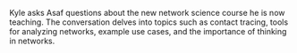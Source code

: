 Kyle asks Asaf questions about the new network science course he is now teaching.  The conversation delves into topics such as contact tracing, tools for analyzing networks, example use cases, and the importance of thinking in networks.
